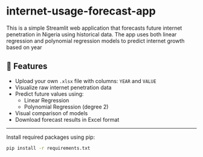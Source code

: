 # internet-usage-forecast-app
This is a simple Streamlit web application that forecasts future internet penetration in Nigeria using historical data. The app uses both linear regression and polynomial regression models to predict internet growth based on year



## 📁 Features

- Upload your own `.xlsx` file with columns: `YEAR` and `VALUE`
- Visualize raw internet penetration data
- Predict future values using:
  - Linear Regression
  - Polynomial Regression (degree 2)
- Visual comparison of models
- Download forecast results in Excel format

---



Install required packages using pip:

```bash
pip install -r requirements.txt
